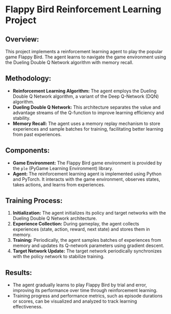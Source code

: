 # Flappy Bird Reinforcement Learning Project

## Overview:
This project implements a reinforcement learning agent to play the popular game Flappy Bird. The agent learns to navigate the game environment using the Dueling Double Q Network algorithm with memory recall.

## Methodology:
- **Reinforcement Learning Algorithm:** The agent employs the Dueling Double Q Network algorithm, a variant of the Deep Q-Network (DQN) algorithm.
- **Dueling Double Q Network:** This architecture separates the value and advantage streams of the Q-function to improve learning efficiency and stability.
- **Memory Recall:** The agent uses a memory replay mechanism to store experiences and sample batches for training, facilitating better learning from past experiences.

## Components:
- **Game Environment:** The Flappy Bird game environment is provided by the `ple` (PyGame Learning Environment) library.
- **Agent:** The reinforcement learning agent is implemented using Python and PyTorch. It interacts with the game environment, observes states, takes actions, and learns from experiences.

## Training Process:
1. **Initialization:** The agent initializes its policy and target networks with the Dueling Double Q Network architecture.
2. **Experience Collection:** During gameplay, the agent collects experiences (state, action, reward, next state) and stores them in memory.
3. **Training:** Periodically, the agent samples batches of experiences from memory and updates its Q-network parameters using gradient descent.
4. **Target Network Update:** The target network periodically synchronizes with the policy network to stabilize training.

## Results:
- The agent gradually learns to play Flappy Bird by trial and error, improving its performance over time through reinforcement learning.
- Training progress and performance metrics, such as episode durations or scores, can be visualized and analyzed to track learning effectiveness.
